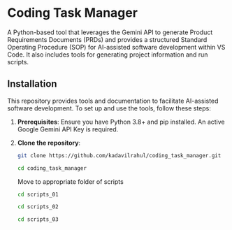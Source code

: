 # Coding Task Manager

A Python-based tool that leverages the Gemini API to generate Product Requirements Documents (PRDs) and provides a structured Standard Operating Procedure (SOP) for AI-assisted software development within VS Code. It also includes tools for generating project information and run scripts.

## Installation

This repository provides tools and documentation to facilitate AI-assisted software development. To set up and use the tools, follow these steps:

1.  **Prerequisites**: Ensure you have Python 3.8+ and pip installed. An active Google Gemini API Key is required.

2.  **Clone the repository**:

    ```bash
    git clone https://github.com/kadavilrahul/coding_task_manager.git
    ```

    ```bash
    cd coding_task_manager
    ```
    Move to appropriate folder of scripts

    ```bash
    cd scripts_01
    ```

    ```bash
    cd scripts_02
    ```

    ```bash
    cd scripts_03
    ```